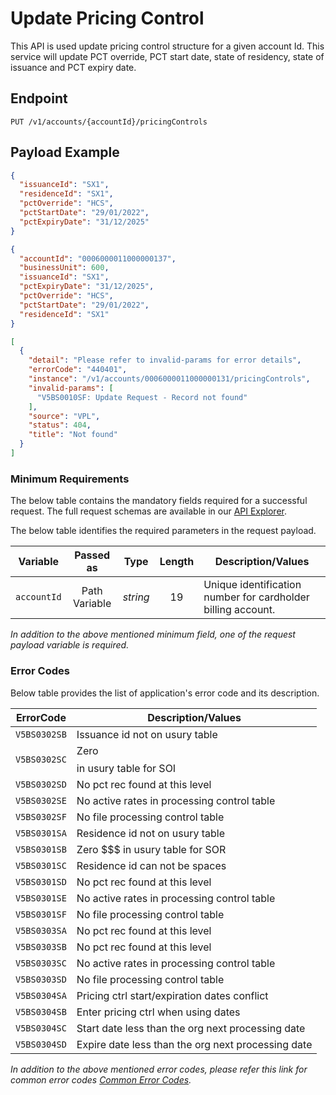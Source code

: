 # Update Pricing Control

This API is used update pricing control structure for a given account Id. This service will update PCT override, PCT start date, state of residency, state of issuance and PCT expiry date.

## Endpoint

`PUT /v1/accounts/{accountId}/pricingControls`

## Payload Example

<!--
type: tab
titles: Request, Response, Error
-->

```json
{
  "issuanceId": "SX1",
  "residenceId": "SX1",
  "pctOverride": "HCS",
  "pctStartDate": "29/01/2022",
  "pctExpiryDate": "31/12/2025"
}
```

<!--
type: tab
-->

```json
{
  "accountId": "0006000011000000137",
  "businessUnit": 600,
  "issuanceId": "SX1",
  "pctExpiryDate": "31/12/2025",
  "pctOverride": "HCS",
  "pctStartDate": "29/01/2022",
  "residenceId": "SX1"
}
```

<!--
type: tab
-->

```json
[
  {
    "detail": "Please refer to invalid-params for error details",
    "errorCode": "440401",
    "instance": "/v1/accounts/0006000011000000131/pricingControls",
    "invalid-params": [
      "V5BS0010SF: Update Request - Record not found"
    ],
    "source": "VPL",
    "status": 404,
    "title": "Not found"
  }
]
```

<!-- type: tab-end -->

### Minimum Requirements

The below table contains the mandatory fields required for a successful request. The full request schemas are available in our [API Explorer](../api/?type=put&path=/v1/accounts/{accountId}/pricingControls).

The below table identifies the required parameters in the request payload.

| Variable | Passed as | Type | Length | Description/Values |
| -------- | :-------: | :--: | :------------: | ------------------ |
| `accountId` | Path Variable | *string* | 19 | Unique identification number for cardholder billing account. |

*In addition to the above mentioned minimum field, one of the request payload variable is required.*

### Error Codes

Below table provides the list of application's error code and its description.

| ErrorCode |  Description/Values |
| --------  | ------------------ |
| `V5BS0302SB` | Issuance id not on usury table |
| `V5BS0302SC` | Zero $$$$ in usury table for SOI |
| `V5BS0302SD` | No pct rec found at this level |
| `V5BS0302SE` | No active rates in processing control table |
| `V5BS0302SF` | No file processing control table |
| `V5BS0301SA` | Residence id not on usury table |
| `V5BS0301SB` | Zero $$$ in usury table for SOR |
| `V5BS0301SC` | Residence id can not be spaces |
| `V5BS0301SD` | No pct rec found at this level |
| `V5BS0301SE` | No active rates in processing control table |
| `V5BS0301SF` | No file processing control table |
| `V5BS0303SA` | No pct rec found at this level |
| `V5BS0303SB` | No pct rec found at this level |
| `V5BS0303SC` | No active rates in processing control table |
| `V5BS0303SD` | No file processing control table |
| `V5BS0304SA` | Pricing ctrl start/expiration dates conflict |
| `V5BS0304SB` | Enter pricing ctrl when using dates |
| `V5BS0304SC` | Start date less than the org next processing date |
| `V5BS0304SD` | Expire date less than the org next processing date |

*In addition to the above mentioned error codes, please refer this link for common error codes [Common Error Codes](?path=docs/Common_Error_Code.md).*
